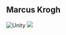 ## Marcus Krogh

<img alt="Unity" src="https://img.shields.io/badge/unity%20-%23000000.svg?&style=for-the-badge&logo=unity&logoColor=white"/>
<a href="https://steamcommunity.com/sharedfiles/filedetails/?id=1335473896" alt="Poelsemix Steam Workshop">
        <img src="https://img.shields.io/steam/subscriptions/1335473896?label=Poelsemix&logo=Steam" /></a>
